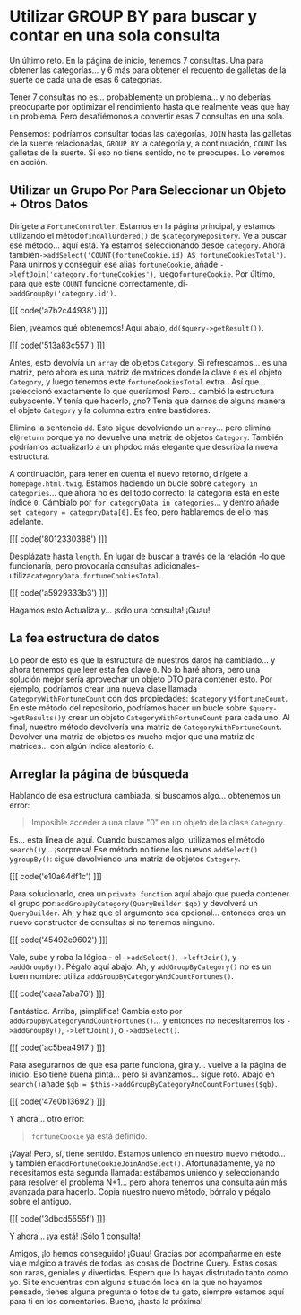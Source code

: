 # Utilizar GROUP BY para buscar y contar en una sola consulta

Un último reto. En la página de inicio, tenemos 7 consultas. Una para obtener las categorías... y 6 más para obtener el recuento de galletas de la suerte de cada una de esas 6 categorías.

Tener 7 consultas no es... probablemente un problema... y no deberías preocuparte por optimizar el rendimiento hasta que realmente veas que hay un problema. Pero desafiémonos a convertir esas 7 consultas en una sola.

Pensemos: podríamos consultar todas las categorías, `JOIN` hasta las galletas de la suerte relacionadas, `GROUP BY` la categoría y, a continuación, `COUNT` las galletas de la suerte. Si eso no tiene sentido, no te preocupes. Lo veremos en acción.

## Utilizar un Grupo Por Para Seleccionar un Objeto + Otros Datos

Dirígete a `FortuneController`. Estamos en la página principal, y estamos utilizando el método`findAllOrdered()` de `$categoryRepository`. Ve a buscar ese método... aquí está. Ya estamos seleccionando desde `category`. Ahora también`->addSelect('COUNT(fortuneCookie.id) AS fortuneCookiesTotal')`. Para unirnos y conseguir ese alias `fortuneCookie`, añade `->leftJoin('category.fortuneCookies')`, luego`fortuneCookie`. Por último, para que este `COUNT` funcione correctamente, di`->addGroupBy('category.id')`.

[[[ code('a7b2c44938') ]]]

Bien, ¡veamos qué obtenemos! Aquí abajo, `dd($query->getResult())`.

[[[ code('513a83c557') ]]]

Antes, esto devolvía un `array` de objetos `Category`. Si refrescamos... es una matriz, pero ahora es una matriz de matrices donde la clave `0` es el objeto `Category`, y luego tenemos este `fortuneCookiesTotal` extra . Así que... ¡seleccionó exactamente lo que queríamos! Pero... cambió la estructura subyacente. Y tenía que hacerlo, ¿no? Tenía que darnos de alguna manera el objeto `Category` y la columna extra entre bastidores.

Elimina la sentencia `dd`. Esto sigue devolviendo un `array`... pero elimina el`@return` porque ya no devuelve una matriz de objetos `Category`. También podríamos actualizarlo a un phpdoc más elegante que describa la nueva estructura.

A continuación, para tener en cuenta el nuevo retorno, dirígete a `homepage.html.twig`. Estamos haciendo un bucle sobre `category in categories`... que ahora no es del todo correcto: la categoría está en este índice `0`. Cámbialo por `for categoryData in categories`... y dentro añade `set category = categoryData[0]`. Es feo, pero hablaremos de ello más adelante.

[[[ code('8012330388') ]]]

Desplázate hasta `length`. En lugar de buscar a través de la relación -lo que funcionaría, pero provocaría consultas adicionales- utiliza`categoryData.fortuneCookiesTotal`.

[[[ code('a5929333b3') ]]]

Hagamos esto Actualiza y... ¡sólo una consulta! ¡Guau!

## La fea estructura de datos

Lo peor de esto es que la estructura de nuestros datos ha cambiado... y ahora tenemos que leer esta fea clave `0`. No lo haré ahora, pero una solución mejor sería aprovechar un objeto DTO para contener esto. Por ejemplo, podríamos crear una nueva clase llamada `CategoryWithFortuneCount` con dos propiedades: `$category` y`$fortuneCount`. En este método del repositorio, podríamos hacer un bucle sobre `$query->getResults()`y crear un objeto `CategoryWithFortuneCount` para cada uno. Al final, nuestro método devolvería una matriz de `CategoryWithFortuneCount`. Devolver una matriz de objetos es mucho mejor que una matriz de matrices... con algún índice aleatorio `0`.

## Arreglar la página de búsqueda

Hablando de esa estructura cambiada, si buscamos algo... obtenemos un error:

> Imposible acceder a una clave "0" en un objeto de la clase `Category`.

Es... esta línea de aquí. Cuando buscamos algo, utilizamos el método `search()`y... ¡sorpresa! Ese método no tiene los nuevos `addSelect()` y`groupBy()`: sigue devolviendo una matriz de objetos `Category`.

[[[ code('e10a64df1c') ]]]

Para solucionarlo, crea un `private function` aquí abajo que pueda contener el grupo por:`addGroupByCategory(QueryBuilder $qb)` y devolverá un `QueryBuilder`. Ah, y haz que el argumento sea opcional... entonces crea un nuevo constructor de consultas si no tenemos ninguno.

[[[ code('45492e9602') ]]]

Vale, sube y roba la lógica - el `->addSelect()`, `->leftJoin()`, y`->addGroupBy()`. Pégalo aquí abajo. Ah, y `addGroupByCategory()` no es un buen nombre: utiliza `addGroupByCategoryAndCountFortunes()`.

[[[ code('caaa7aba76') ]]]

Fantástico. Arriba, ¡simplifica! Cambia esto por `addGroupByCategoryAndCountFortunes()`... y entonces no necesitaremos los `->addGroupBy()`, `->leftJoin()`, o `->addSelect()`.

[[[ code('ac5bea4917') ]]]

Para asegurarnos de que esa parte funciona, gira y... vuelve a la página de inicio. Eso tiene buena pinta... pero si avanzamos... sigue roto. Abajo en `search()`añade `$qb = $this->addGroupByCategoryAndCountFortunes($qb)`.

[[[ code('47e0b13692') ]]]

Y ahora... otro error:

> `fortuneCookie` ya está definido.

¡Vaya! Pero, sí, tiene sentido. Estamos uniendo en nuestro nuevo método... y también en`addFortuneCookieJoinAndSelect()`. Afortunadamente, ya no necesitamos esta segunda llamada: estábamos uniendo y seleccionando para resolver el problema N+1... pero ahora tenemos una consulta aún más avanzada para hacerlo. Copia nuestro nuevo método, bórralo y pégalo sobre el antiguo.

[[[ code('3dbcd5555f') ]]]

Y ahora... ¡ya está! ¡Sólo 1 consulta!

Amigos, ¡lo hemos conseguido! ¡Guau! Gracias por acompañarme en este viaje mágico a través de todas las cosas de Doctrine Query. Estas cosas son raras, geniales y divertidas. Espero que lo hayas disfrutado tanto como yo. Si te encuentras con alguna situación loca en la que no hayamos pensado, tienes alguna pregunta o fotos de tu gato, siempre estamos aquí para ti en los comentarios. Bueno, ¡hasta la próxima!
